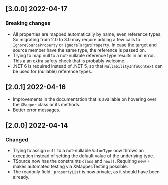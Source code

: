 ## [3.0.0] 2022-04-17

### Breaking changes

- All properties are mapped automatically by name, even reference types. So migrating from 2.0 to 3.0 may require adding a few calls to `IgnoreSourceProperty` or `IgnoreTargetProperty`. In case the target and source member have the same type, the reference is passed on.
- Trying to map null to a not-nullable reference type results in an error. This a an extra safety check that is probably welcome.
- .NET 6 is required instead of .NET 5, so that `NullabilityInfoContext` can be used for (nullable) reference types.

## [2.0.1] 2022-04-16

- Improvements in the documentation that is available on hovering over the `XMapper` class or its methods.
- Better error messages.


## [2.0.0] 2022-04-14

### Changed

- Trying to assign `null` to a not-nullable `ValueType` now throws an exception instead of setting the default value of the underlying type.
- TSource now has the constraints `class` and `new()`. Requiring `new()` makes automated testing via XMapper.Testing possible.
- The readonly field `_propertyList` is now private, as it should have been already.

